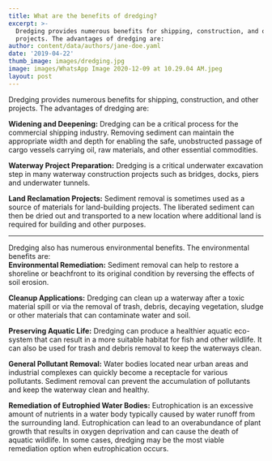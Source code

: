```yaml
---
title: What are the benefits of dredging?
excerpt: >-
  Dredging provides numerous benefits for shipping, construction, and other
  projects. The advantages of dredging are:
author: content/data/authors/jane-doe.yaml
date: '2019-04-22'
thumb_image: images/dredging.jpg
image: images/WhatsApp Image 2020-12-09 at 10.29.04 AM.jpeg
layout: post
---
```

Dredging provides numerous benefits for shipping, construction, and other projects.  The advantages of dredging are:

**Widening and Deepening:** Dredging can be a critical process for the commercial shipping industry. Removing sediment can maintain the appropriate width and depth for enabling the safe, unobstructed passage of cargo vessels carrying oil, raw materials, and other essential commodities.  

**Waterway Project Preparation:** Dredging is a critical underwater excavation step in many waterway construction projects such as bridges, docks, piers and underwater tunnels.  

**Land Reclamation Projects:** Sediment removal is sometimes used as a source of materials for land-building projects. The liberated sediment can then be dried out and transported to a new location where additional land is required for building and other purposes.

---

Dredging also has numerous environmental benefits.  The environmental benefits are:  
**Environmental Remediation:** Sediment removal can help to restore a shoreline or beachfront to its original condition by reversing the effects of soil erosion.  

**Cleanup Applications:** Dredging can clean up a waterway after a toxic material spill or via the removal of trash, debris, decaying vegetation, sludge or other materials that can contaminate water and soil.  

**Preserving Aquatic Life:** Dredging can produce a healthier aquatic eco-system that can result in a more suitable habitat for fish and other wildlife. It can also be used for trash and debris removal to keep the waterways clean.  

**General Pollutant Removal:** Water bodies located near urban areas and industrial complexes can quickly become a receptacle for various pollutants. Sediment removal can prevent the accumulation of pollutants and keep the waterway clean and healthy.  

**Remediation of Eutrophied Water Bodies:** Eutrophication is an excessive amount of nutrients in a water body typically caused by water runoff from the surrounding land. Eutrophication can lead to an overabundance of plant growth that results in oxygen deprivation and can cause the death of aquatic wildlife. In some cases, dredging may be the most viable remediation option when eutrophication occurs.